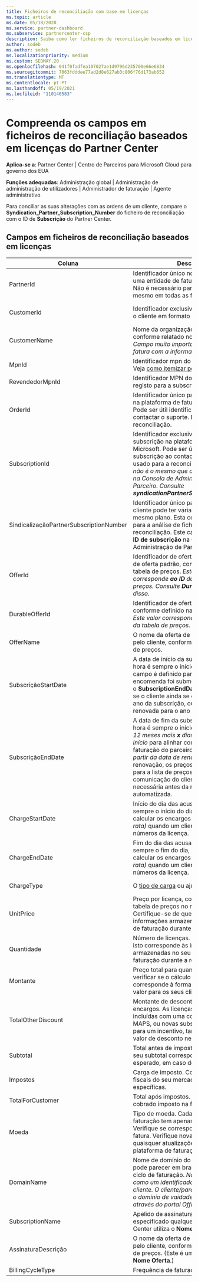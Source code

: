 ```yaml
---
title: Ficheiros de reconciliação com base em licenças
ms.topic: article
ms.date: 05/18/2020
ms.service: partner-dashboard
ms.subservice: partnercenter-csp
description: Saiba como ler ficheiros de reconciliação baseados em licenças no Partner Center. Este artigo explica o significado de cada campo no seu ficheiro de reconhecimento baseado na licença.
author: sodeb
ms.author: sodeb
ms.localizationpriority: medium
ms.custom: SEOMAY.20
ms.openlocfilehash: 041f0fadfea107027ae1d9796d235700e66e6834
ms.sourcegitcommit: 7063fdddee77ad2d8e627ab3c806f76d173ab652
ms.translationtype: MT
ms.contentlocale: pt-PT
ms.lasthandoff: 05/19/2021
ms.locfileid: "110146583"
---
```

# <a name="understand-the-fields-in-partner-center-license-based-reconciliation-files"></a>Compreenda os campos em ficheiros de reconciliação baseados em licenças do Partner Center

**Aplica-se a**: Partner Center | Centro de Parceiros para Microsoft Cloud para governo dos EUA

**Funções adequadas**: Administração global | Administração de administração de utilizadores | Administrador de faturação | Agente administrativo

Para conciliar as suas alterações com as ordens de um cliente, compare o **Syndication_Partner_Subscription_Number** do ficheiro de reconciliação com o ID de **Subscrição** do Partner Center.

## <a name="fields-in-license-based-reconciliation-files"></a>Campos em ficheiros de reconciliação baseados em licenças

| Coluna | Descrição | Valor da amostra |
| ------ | ----------- | ------------ |
| PartnerId | Identificador único no formato GUID para uma entidade de faturação específica. Não é necessário para a reconciliação. O mesmo em todas as filas. | *8ddd03642-test-test-test-test-46b58d356b4e* |
| CustomerId | Identificador exclusivo da Microsoft para o cliente em formato GUID. | *12ABCD34-001A-BCD2-987C-3210ABCD5678* |
| CustomerName | Nome da organização do cliente, conforme relatado no Partner Center. *Campo muito importante para conciliar a fatura com a informação do seu sistema.* | *Testar cliente A* |
| MpnId | Identificador mpn do parceiro da CSP. Veja [como itemizar por parceiro.](use-the-reconciliation-files.md#itemize-reconciliation-files-by-partner) | *4390934* |
| RevendedorMpnId | Identificador MPN do revendedor de registo para a subscrição.  |
| OrderId | Identificador único para uma encomenda na plataforma de faturação da Microsoft. Pode ser útil identificar a ordem ao contactar o suporte. Não é usado para a reconciliação. | *566890604832738111* |
| SubscriptionId | Identificador exclusivo para uma subscrição na plataforma de faturação da Microsoft. Pode ser útil identificar a subscrição ao contactar o suporte. Não é usado para a reconciliação. *Este valor não é o mesmo que o **ID de subscrição** na Consola de Administração do Parceiro. Consulte **syndicationPartnerSubscriptionNumber.*** | *usCBMgAAAAAAAIAIA* |
| SindicalizaçãoPartnerSubscriptionNumber | Identificador único para assinaturas. Um cliente pode ter várias subscrições para o mesmo plano. Esta coluna é importante para a análise de ficheiros de reconciliação. Este campo mapeia para o **ID de subscrição** na Consola de Administração de Parceiros. | *fb977ab5-test-test-test-test-24c8d9591708* |
| OfferId | Identificador de oferta única. Identificador de oferta padrão, conforme definido na tabela de preços. *Este valor não corresponde **ao ID** da Oferta da tabela de preços. Consulte **DurableOfferID** em vez disso.* | *FE616D64-E9A8-40EF-843F-152E9BB3D1* |
| DurableOfferId | Identificador de oferta durável único, conforme definido na tabela de preços. *Este valor corresponde ao **ID** da Oferta da tabela de preços.* | *1017D7F3-6D7F-4BFA-BDD8-79BC8F104E0C* |
| OfferName | O nome da oferta de serviço adquirida pelo cliente, conforme definido na tabela de preços. | *Microsoft Office 365 (Plano E3)* |
| SubscriçãoStartDate | A data de início da subscrição na UTC. A hora é sempre o início do dia, 00:00. Este campo é definido para o dia seguinte à encomenda foi submetida. Utilizado com o **SubscriptionEndDate** para determinar: se o cliente ainda se encontra no primeiro ano da subscrição, ou se a subscrição foi renovada para o ano seguinte. | *2/1/2019 0:00* |
| SubscriçãoEndDate | A data de fim da subscrição na UTC. A hora é sempre o início do dia, 00:00. *Ou 12 meses mais **x** dias após a data de início* para alinhar com a data de faturação do parceiro ou *12 meses a partir da data de renovação*. Na renovação, os preços são atualizados para a lista de preços em vigor. A comunicação do cliente pode ser necessária antes da renovação automatizada. | *2/1/2019 0:00* |
| ChargeStartDate | Início do dia das acusações. A hora é sempre o início do dia, 00:00. Usado para calcular os encargos diários *(custos pro rata)* quando um cliente muda os números da licença. | *2/1/2019 0:00* |
| ChargeEndDate | Fim do dia das acusações. A hora é sempre o fim do dia, 23:59. Usado para calcular os encargos diários *(custos pro rata)* quando um cliente muda os números da licença. | *2/28/2019 23:59* |
| ChargeType | O [tipo de carga](recon-file-charge-types.md) ou ajuste. | Consulte [os tipos de carga.](recon-file-charge-types.md) |
| UnitPrice | Preço por licença, conforme publicado na tabela de preços no momento da compra. Certifique-se de que isto corresponde às informações armazenadas no seu sistema de faturação durante a reconciliação. | *6.82* |
| Quantidade | Número de licenças. Certifique-se de que isto corresponde às informações armazenadas no seu sistema de faturação durante a reconciliação. | *2* |
| Montante | Preço total para quantidade. Usado para verificar se o cálculo da quantidade corresponde à forma como calcula este valor para os seus clientes. | *13.32* |
| TotalOtherDiscount | Montante de desconto aplicado a estes encargos. As licenças de produtos incluídas com uma competência ou MAPS, ou novas subscrições elegíveis para um incentivo, também conterão um valor de desconto nesta coluna. | *2.32* |
| Subtotal | Total antes de impostos. Verifique se o seu subtotal corresponde ao total esperado, em caso de desconto. | *11* |
| Impostos | Carga de imposto. Com base nas regras fiscais do seu mercado e circunstâncias específicas. | *0* |
| TotalForCustomer | Total após impostos. Verifica se é cobrado imposto na fatura. | *11* |
| Moeda | Tipo de moeda. Cada entidade de faturação tem apenas uma moeda. Verifique se corresponde à sua primeira fatura. Verifique novamente depois de quaisquer atualizações importantes da plataforma de faturação. | *EUR* |
| DomainName | Nome de domínio do cliente. Este campo pode parecer em branco até ao segundo ciclo de faturação. *Não utilize este campo como um identificador único para o cliente. O cliente/parceiro pode atualizar o domínio de vaidade ou predefinição através do portal Office 365.* | *example.onmicrosoft.com* |
| SubscriptionName | Apelido de assinatura. Se não for especificado qualquer apelido, o Partner Center utiliza o **Nome de Oferta**. | *PROJETO ONLINE* |
| AssinaturaDescrição | O nome da oferta de serviço adquirida pelo cliente, conforme definido na tabela de preços. (Este é um campo idêntico ao **Nome Oferta**.) | *PROJETO PREMIUM ONLINE SEM CLIENTE DO PROJETO* |
| BillingCycleType | Frequência de faturação única.| *Mensalmente* |
